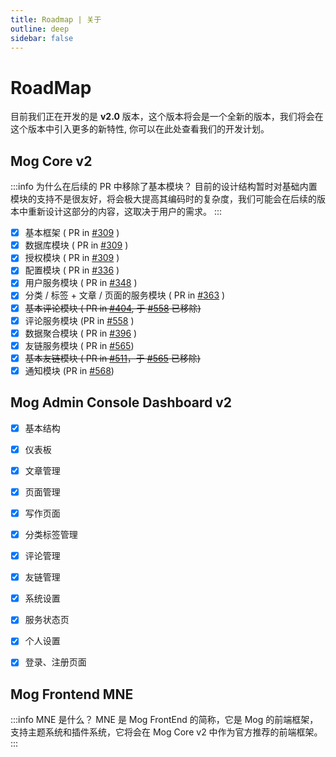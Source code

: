 ```yaml
---
title: Roadmap | 关于
outline: deep
sidebar: false
---
```


# RoadMap

目前我们正在开发的是 **v2.0** 版本，这个版本将会是一个全新的版本，我们将会在这个版本中引入更多的新特性, 你可以在此处查看我们的开发计划。

## Mog Core v2

:::info 为什么在后续的 PR 中移除了基本模块？
目前的设计结构暂时对基础内置模块的支持不是很友好，将会极大提高其编码时的复杂度，我们可能会在后续的版本中重新设计这部分的内容，这取决于用户的需求。
:::

- [x] 基本框架 ( PR in [#309](https://github.com/mogland/core/pull/309) )
- [x] 数据库模块 ( PR in [#309](https://github.com/mogland/core/pull/309) ) 
- [x] 授权模块 ( PR in [#309](https://github.com/mogland/core/pull/309) ) 
- [x] 配置模块 ( PR in [#336](https://github.com/mogland/core/pull/336) )
- [x] 用户服务模块 ( PR in [#348](https://github.com/mogland/core/pull/348) )
- [x] 分类 / 标签 + 文章 / 页面的服务模块 ( PR in [#363](https://github.com/mogland/core/pull/363) )
- [x] ~~基本评论模块 ( PR in [#404](https://github.com/mogland/core/pull/404), 于 [#558](https://github.com/mogland/core/pull/558) 已移除)~~ 
- [x] 评论服务模块 (PR in [#558](https://github.com/mogland/core/pull/558) )
- [x] 数据聚合模块 ( PR in [#396](https://github.com/mogland/core/pull/396) ) 
- [x] 友链服务模块 ( PR in [#565](https://github.com/mogland/core/pull/565))
- [x] ~~基本友链模块 ( PR in [#511](https://github.com/mogland/core/pull/511)，于 [#565](https://github.com/mogland/core/pull/565) 已移除)~~
- [x] 通知模块 (PR in [#568](https://github.com/mogland/core/pull/568))

## Mog Admin Console Dashboard v2

- [x] 基本结构
- [x] 仪表板
- [x] 文章管理
- [x] 页面管理
- [x] 写作页面
- [x] 分类标签管理
- [x] 评论管理
- [x] 友链管理
- [x] 系统设置
- [x] 服务状态页
- [x] 个人设置
- [x] 登录、注册页面


## Mog Frontend MNE <Badge text="Beta" color="blue" small/>

:::info MNE 是什么？
MNE 是 Mog FrontEnd 的简称，它是 Mog 的前端框架，支持主题系统和插件系统，它将会在 Mog Core v2 中作为官方推荐的前端框架。
:::